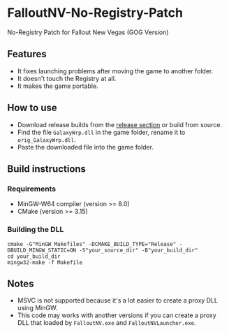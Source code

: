 # FalloutNV-No-Registry-Patch
No-Registry Patch for Fallout New Vegas (GOG Version)

[release_link]: https://github.com/TAN-Gaming/FalloutNV-No-Registry-Patch/releases

## Features
- It fixes launching problems after moving the game to another folder.
- It doesn't touch the Registry at all.
- It makes the game portable.

## How to use
- Download release builds from the [release section][release_link] or build from source.
- Find the file `GalaxyWrp.dll` in the game folder, rename it to `orig_GalaxyWrp.dll`.
- Paste the downloaded file into the game folder.

## Build instructions

### Requirements
- MinGW-W64 compiler (version >= 8.0)
- CMake (version >= 3.15)

### Building the DLL
```
cmake -G"MinGW Makefiles" -DCMAKE_BUILD_TYPE="Release" -DBUILD_MINGW_STATIC=ON -S"your_source_dir" -B"your_build_dir"
cd your_build_dir
mingw32-make -f Makefile
```

## Notes
- MSVC is not supported because it's a lot easier to create a proxy DLL using MinGW.
- This code may works with another versions if you can create a proxy DLL that loaded by `FalloutNV.exe` and `FalloutNVLauncher.exe`.
